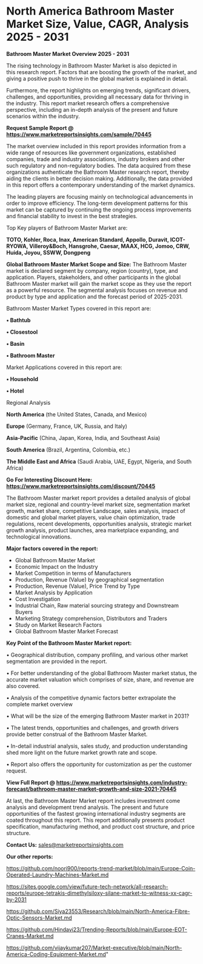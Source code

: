 # North America Bathroom Master Market Size, Value, CAGR, Analysis 2025 - 2031

<Strong> Bathroom Master Market Overview 2025 - 2031</strong>

The rising technology in Bathroom Master Market is also depicted in this research report. Factors that are boosting the growth of the market, and giving a positive push to thrive in the global market is explained in detail.

Furthermore, the report highlights on emerging trends, significant drivers, challenges, and opportunities, providing all necessary data for thriving in the industry. This report market research offers a comprehensive perspective, including an in-depth analysis of the present and future scenarios within the industry.

<strong>Request Sample Report @ <a href=https://www.marketreportsinsights.com/sample/70445>https://www.marketreportsinsights.com/sample/70445</a></strong>

The market overview included in this report provides information from a wide range of resources like government organizations, established companies, trade and industry associations, industry brokers and other such regulatory and non-regulatory bodies. The data acquired from these organizations authenticate the Bathroom Master research report, thereby aiding the clients in better decision making. Additionally, the data provided in this report offers a contemporary understanding of the market dynamics.

The leading players are focusing mainly on technological advancements in order to improve efficiency. The long-term development patterns for this market can be captured by continuing the ongoing process improvements and financial stability to invest in the best strategies.

Top Key players of Bathroom Master Market are:

<strong>TOTO, Kohler, Roca, Inax, American Standard, Appollo, Duravit, ICOT-RYOWA, Villeroy&Boch, Hansgrohe, Caesar, MAAX, HCG, Jomoo, CRW, Huida, Joyou, SSWW, Dongpeng</strong>

<strong><b>Global Bathroom Master Market Scope and Size:</b></strong>
The Bathroom Master market is declared segment by company, region (country), type, and application. Players, stakeholders, and other participants in the global Bathroom Master market will gain the market scope as they use the report as a powerful resource. The segmental analysis focuses on revenue and product by type and application and the forecast period of 2025-2031.

Bathroom Master Market Types covered in this report are:

<strong>• Bathtub

• Closestool

• Basin

• Bathroom Master</strong>

Market Applications covered in this report are:

<strong>• Household

• Hotel</strong> 

Regional Analysis

<strong>North America</strong> (the United States, Canada, and Mexico)

<strong>Europe</strong> (Germany, France, UK, Russia, and Italy)

<strong>Asia-Pacific</strong> (China, Japan, Korea, India, and Southeast Asia)

<strong>South America</strong> (Brazil, Argentina, Colombia, etc.)

<strong>The Middle East and Africa</strong> (Saudi Arabia, UAE, Egypt, Nigeria, and South Africa)

<strong>Go For Interesting Discount Here: <a href=https://www.marketreportsinsights.com/discount/70445>https://www.marketreportsinsights.com/discount/70445</a></strong>

The Bathroom Master market report provides a detailed analysis of global market size, regional and country-level market size, segmentation market growth, market share, competitive Landscape, sales analysis, impact of domestic and global market players, value chain optimization, trade regulations, recent developments, opportunities analysis, strategic market growth analysis, product launches, area marketplace expanding, and technological innovations.

<strong><b>Major factors covered in the report:</b></strong>
<ul>
  <li>Global Bathroom Master Market </li>
  <li>Economic Impact on the Industry</li>
  <li>Market Competition in terms of Manufacturers</li>
  <li>Production, Revenue (Value) by geographical segmentation</li>
  <li>Production, Revenue (Value), Price Trend by Type</li>
  <li>Market Analysis by Application</li>
  <li>Cost Investigation</li>
  <li>Industrial Chain, Raw material sourcing strategy and Downstream Buyers</li>
  <li>Marketing Strategy comprehension, Distributors and Traders</li>
  <li>Study on Market Research Factors</li>
  <li>Global Bathroom Master Market Forecast</li>
</ul>

<strong><b>Key Point of the Bathroom Master Market report:</b></strong>

• Geographical distribution, company profiling, and various other market segmentation are provided in the report.

• For better understanding of the global Bathroom Master market status, the accurate market valuation which comprises of size, share, and revenue are also covered.

• Analysis of the competitive dynamic factors better extrapolate the complete market overview

• What will be the size of the emerging Bathroom Master market in 2031?

• The latest trends, opportunities and challenges, and growth drivers provide better construal of the Bathroom Master Market.

• In-detail industrial analysis, sales study, and production understanding shed more light on the future market growth rate and scope.

• Report also offers the opportunity for customization as per the customer request.

<strong><b>View Full Report @ <a href=https://www.marketreportsinsights.com/industry-forecast/bathroom-master-market-growth-and-size-2021-70445>https://www.marketreportsinsights.com/industry-forecast/bathroom-master-market-growth-and-size-2021-70445</a></b></strong>


At last, the Bathroom Master Market report includes investment come analysis and development trend analysis. The present and future opportunities of the fastest growing international industry segments are coated throughout this report. This report additionally presents product specification, manufacturing method, and product cost structure, and price structure.

<strong>Contact Us:</strong>
sales@marketreportsinsights.com

<strong>Our other reports:</strong>

<a href=https://github.com/noori900/reports-trend-market/blob/main/Europe-Coin-Operated-Laundry-Machines-Market.md>https://github.com/noori900/reports-trend-market/blob/main/Europe-Coin-Operated-Laundry-Machines-Market.md</a>

<a href=https://sites.google.com/view/future-tech-network/all-research-reports/europe-tetrakis-dimethylsiloxy-silane-market-to-witness-xx-cagr-by-2031>https://sites.google.com/view/future-tech-network/all-research-reports/europe-tetrakis-dimethylsiloxy-silane-market-to-witness-xx-cagr-by-2031</a>

<a href=https://github.com/Siya23553/Research/blob/main/North-America-Fibre-Optic-Sensors-Market.md>https://github.com/Siya23553/Research/blob/main/North-America-Fibre-Optic-Sensors-Market.md</a>

<a href=https://github.com/Hindavi23/Trending-Reports/blob/main/Europe-EOT-Cranes-Market.md>https://github.com/Hindavi23/Trending-Reports/blob/main/Europe-EOT-Cranes-Market.md</a>

<a href=https://github.com/vijaykumar207/Market-executive/blob/main/North-America-Coding-Equipment-Market.md>https://github.com/vijaykumar207/Market-executive/blob/main/North-America-Coding-Equipment-Market.md</a>"

